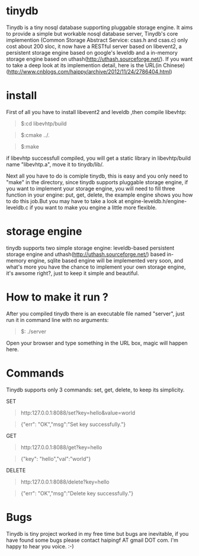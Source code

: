 tinydb
======

Tinydb is a tiny nosql database supporting pluggable storage engine. It aims to provide a simple but workable nosql database server,
Tinydb's core implemention (Common Storage Abstract Service: csas.h and csas.c) only cost about 200 sloc, it now have a RESTful server
based on libevent2, a persistent storage engine based on google's leveldb and a in-memory storage engine based on uthash(http://uthash.sourceforge.net/).
If you want to take a deep look at its implemention detail, here is the URL(in Chinese)(http://www.cnblogs.com/haippy/archive/2012/11/24/2786404.html)

install
=======
First of all you have to install libevent2 and leveldb ,then compile libevhtp:

> $:cd libevhtp/build

> $:cmake ../.

> $:make

if libevhtp successfull compiled, you will get a static library in libevhtp/build name "libevhtp.a", move it to tinydb/lib/.

Next all you have to do is comiple tinydb, this is easy and you only need to "make" in the directory, since tinydb supports pluggable storage engine,
if you want to implement your storage engine, you will need to fill three function in your engine: put, get, delete, the example engine shows you how 
to do this job.But you may have to take a look at engine-leveldb.h/engine-leveldb.c if you want to make you engine a little more flexible.

storage engine
==============
tinydb supports two simple storage engine: leveldb-based persistent storage engine and uthash(http://uthash.sourceforge.net/) based in-memory 
engine, sqlite based engine will be implemented very soon, and what's more you have the chance to implement your own storage engine,
it's awsome right?, just to keep it simple and beautiful.

How to make it run ?
====================
After you compiled tinydb there is an executable file named "server", just run it in command line with no arguments:
> $: ./server

Open your browser and type something in the URL box, magic will happen here.

Commands
========
Tinydb supports only 3 commands: set, get, delete, to keep its simplicity.

SET
> http:127.0.0.1:8088/set?key=hello&value=world

> {"err": "OK","msg":"Set key successfully."}

GET
> http:127.0.0.1:8088/get?key=hello

> {"key": "hello","val":"world"}

DELETE
> http:127.0.0.1:8088/delete?key=hello

> {"err": "OK","msg":"Delete key successfully."}

Bugs
=====
Tinydb is tiny project worked in my free time but bugs are inevitable, if you have found some bugs please contact haipingf AT gmail DOT com.
I'm happy to hear you voice. :-)
